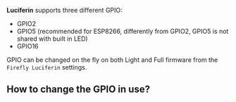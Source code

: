**Luciferin** supports three different GPIO:
- GPIO2
- GPIO5 (recommended for ESP8266, differently from GPIO2, GPIO5 is not shared with built in LED)
- GPIO16 

GPIO can be changed on the fly on both Light and Full firmware from the `Firefly Luciferin` settings.

## How to change the GPIO in use?

